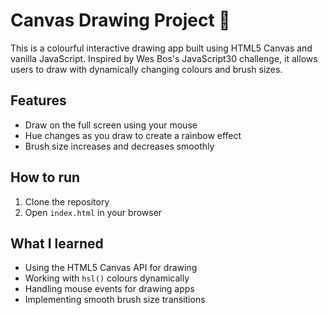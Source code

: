 # Canvas Drawing Project 🎨

This is a colourful interactive drawing app built using HTML5 Canvas and vanilla JavaScript. Inspired by Wes Bos's JavaScript30 challenge, it allows users to draw with dynamically changing colours and brush sizes.

## Features

- Draw on the full screen using your mouse
- Hue changes as you draw to create a rainbow effect
- Brush size increases and decreases smoothly

## How to run

1. Clone the repository
2. Open `index.html` in your browser

## What I learned

- Using the HTML5 Canvas API for drawing
- Working with `hsl()` colours dynamically
- Handling mouse events for drawing apps
- Implementing smooth brush size transitions
